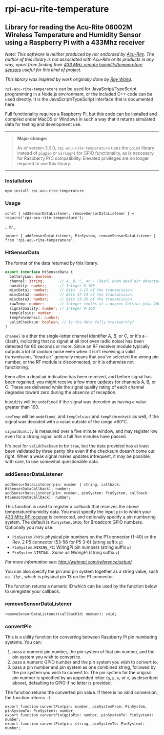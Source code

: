 # rpi-acu-rite-temperature

## Library for reading the Acu-Rite 06002M Wireless Temperature and Humidity Sensor using a Raspberry Pi with a 433Mhz receiver

_Note: This software is neither produced by nor endorsed by [Acu-Rite](https://acu-rite.com/site/). The author of this library is not associated with Acu-Rite or its products in any way, apart from finding their [433 MHz remote humidity/temperature sensors](https://www.amazon.com/gp/product/B00T0K8NXC/) useful for this kind of project._

_This library was inspired by work originally done by [Ray Wang](http://rayshobby.net/?p=8998)._

`rpi-acu-rite-temperature` can be used for JavaScript/TypeScript programming in a Node.js environment, or the included C++ code can be used directly. It is the JavaScript/TypeScript interface that is documented here.

Full functionality requires a Raspberry Pi, but this code can be installed and compiled under MacOS or Windows in such a way that it returns simulated data for testing and development use.

---
> **Major change:**
>
> As of version 3.0.0, `rpi-acu-rite-temperature` uses the `gpiod` library instead of `pigpio` or `wiringPi` for GPIO functionality, as is necessary for Raspberry Pi 5 compatibility. Elevated privileges are no longer required to use this library.
---

### Installation

`npm install rpi-acu-rite-temperature`

### Usage

`const { addSensorDataListener, removeSensorDataListener } = require('rpi-acu-rite-temperature');`

_...or..._

`import { addSensorDataListener, PinSystem, removeSensorDataListener } from 'rpi-acu-rite-temperature';`

### HtSensorData

The format of the data returned by this library:

```typescript
export interface HtSensorData {
  batteryLow: boolean;
  channel: string;       // A, B, C, or - (dash) when dead air detected
  humidity: number;      // Integer 0-100
  miscData1: number;     // Bits  2-15 of the transmission.
  miscData2: number;     // Bits 17-23 of the transmission.
  miscData3: number;     // Bits 33-35 of the transmission.
  rawTemp: number;       // Integer tenths of a degree Celsius plus 1000 (original transmission data format)
  signalQuality: number; // Integer 0-100
  tempCelsius: number;
  tempFahrenheit: number;
  validChecksum: boolean; // Is the data fully trustworthy?
}
```
`channel` is either the single-letter channel identifier A, B, or C, or it's a `-` (dash), indicating that no signal at all (not even radio noise) has been detected for 60 seconds or more. Since an RF receiver module typically outputs a lot of random noise even when it isn't receiving a valid transmission, “dead air” generally means that you've selected the wrong pin number, or the RF module is disconnected,  or it is otherwise not functioning.

Even after a dead air indication has been received, and before signal has been regained, you might receive a few more updates for channels A, B, or C. These are delivered while the signal quality rating of each channel degrades toward zero during the absence of reception.

`humidity` will be `undefined` if the signal was decoded as having a value greater than 100.

`rawTemp` will be `undefined`, and `tempCelsius` and `tempFahrenheit` as well, if the signal was decoded with a value outside of the range ±60°C.

`signalQuality` is measured over a five minute window, and may register low even for a strong signal until a full five minutes have passed.

It's best for `validChecksum` to be `true`, but the data provided has at least been validated by three parity bits even if the checksum doesn't come out right. When a weak signal makes updates infrequent, it may be possible, with care, to use somewhat questionable data.

### addSensorDataListener

```
addSensorDataListener(pin: number | string, callback: HtSensorDataCallback): number;
addSensorDataListener(pin: number, pinSystem: PinSystem, callback: HtSensorDataCallback): number;
```

This function is used to register a callback that receives the above temperature/humidity data. You must specify the input `pin` to which your [433 MHz RF receiver](https://www.amazon.com/gp/product/B00HEDRHG6/) is connected, and optionally specify a pin numbering system. The default is `PinSystem.GPIO`, for Broadcom GPIO numbers. Optionally you may use:

* `PinSystem.PHYS`: physical pin numbers on the P1 connector (1-40) or the Rev. 2 P5 connector (53-56 for P5 3-6) (string suffix `p`)
* `PinSystem.WIRING_PI`: WiringPi pin numbers (string suffix `w`)
* `PinSystem.VIRTUAL`: _Same as WiringPi_ (string suffix `v`)

_For more information see: http://wiringpi.com/reference/setup/_

You can also specify the pin and pin system together as a string value, such as `'13p'`, which is physical pin 13 on the P1 connector.

The function returns a numeric ID which can be used by the function below to unregister your callback.

### removeSensorDataListener

```
removeSensorDataListener(callbackId: number): void;
```

### convertPin

This is a utility function for converting between Raspberry Pi pin numbering systems. You can:

1. pass a numeric pin number, the pin system of that pin number, and the pin system you wish to convert to.
1. pass a numeric GPIO number and the pin system you wish to convert to.
1. pass a pin number and pin system as one combined string, followed by the pin system you wish to convert to. The pin system for the original pin number is specified by an appended letter (`g`, `p`, `w`, or `v`, as described above), defaulting to GPIO if no letter is provided.

The function returns the converted pin value. If there is no valid conversion, the function returns `-1`.

```
export function convertPin(pin: number, pinSystemFrom: PinSystem, pinSystemTo: PinSystem): number;
export function convertPin(gpioPin: number, pinSystemTo: PinSystem): number;
export function convertPin(pin: string, pinSystemTo: PinSystem): number;
```
